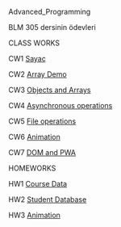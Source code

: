 Advanced_Programming

BLM 305 dersinin ödevleri

CLASS WORKS

CW1 [Sayaç](https://enesbehlul.github.io/Advanced_Programming/damga_sayaci.html)

CW2 [Array Demo](https://enesbehlul.github.io/Advanced_Programming/Array_Demo.html)

CW3 [Objects and Arrays](https://enesbehlul.github.io/Advanced_Programming/inspector.html)

CW4 [Asynchronous operations](https://enesbehlul.github.io/Advanced_Programming/CW4/index.html)

CW5 [File operations](https://enesbehlul.github.io/Advanced_Programming//Fetch%20remote.html)

CW6 [Animation](https://enesbehlul.github.io/Advanced_Programming//timing.html)

CW7 [DOM and PWA](https://enesbehlul.github.io/Advanced_Programming/CW7/table.html)

HOMEWORKS

HW1 [Course Data](https://enesbehlul.github.io/Advanced_Programming/Course_data.html)

HW2 [Student Database](https://enesbehlul.github.io/Advanced_Programming/2ndHomeWork/Students.html)

HW3 [Animation](https://enesbehlul.github.io/Advanced_Programming/HW3/show.html)